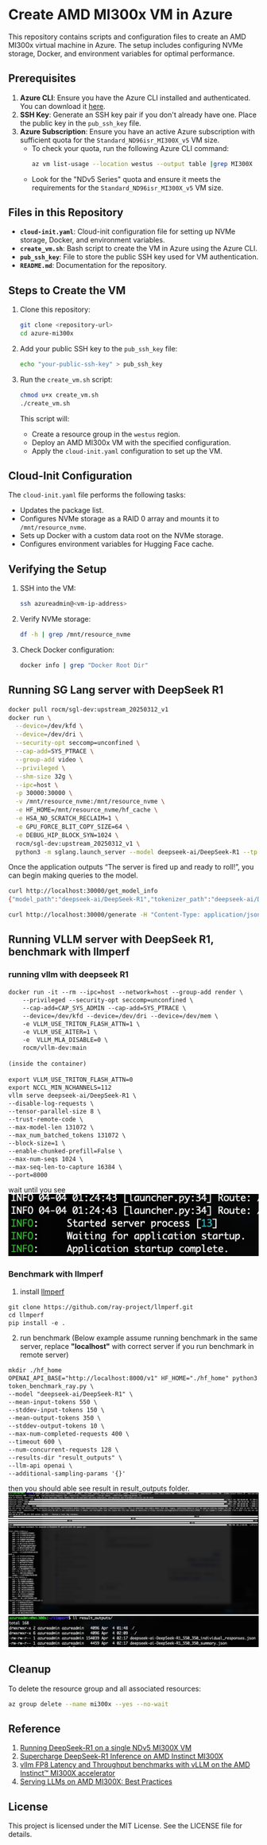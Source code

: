 # Create AMD MI300x VM in Azure

This repository contains scripts and configuration files to create an AMD MI300x virtual machine in Azure. The setup includes configuring NVMe storage, Docker, and environment variables for optimal performance.

## Prerequisites

1. **Azure CLI**: Ensure you have the Azure CLI installed and authenticated. You can download it [here](https://learn.microsoft.com/en-us/cli/azure/install-azure-cli).
2. **SSH Key**: Generate an SSH key pair if you don't already have one. Place the public key in the `pub_ssh_key` file.
3. **Azure Subscription**: Ensure you have an active Azure subscription with sufficient quota for the `Standard_ND96isr_MI300X_v5` VM size.
   - To check your quota, run the following Azure CLI command:
     ```sh
     az vm list-usage --location westus --output table |grep MI300X
     ```
   - Look for the "NDv5 Series" quota and ensure it meets the requirements for the `Standard_ND96isr_MI300X_v5` VM size.

## Files in this Repository

- **`cloud-init.yaml`**: Cloud-init configuration file for setting up NVMe storage, Docker, and environment variables.
- **`create_vm.sh`**: Bash script to create the VM in Azure using the Azure CLI.
- **`pub_ssh_key`**: File to store the public SSH key used for VM authentication.
- **`README.md`**: Documentation for the repository.

## Steps to Create the VM

1. Clone this repository:
   ```sh
   git clone <repository-url>
   cd azure-mi300x
   ```

2. Add your public SSH key to the `pub_ssh_key` file:
   ```sh
   echo "your-public-ssh-key" > pub_ssh_key
   ```

3. Run the `create_vm.sh` script:
   ```sh
   chmod u+x create_vm.sh
   ./create_vm.sh
   ```

   This script will:
   - Create a resource group in the `westus` region.
   - Deploy an AMD MI300x VM with the specified configuration.
   - Apply the `cloud-init.yaml` configuration to set up the VM.

## Cloud-Init Configuration

The `cloud-init.yaml` file performs the following tasks:
- Updates the package list.
- Configures NVMe storage as a RAID 0 array and mounts it to `/mnt/resource_nvme`.
- Sets up Docker with a custom data root on the NVMe storage.
- Configures environment variables for Hugging Face cache.

## Verifying the Setup

1. SSH into the VM:
   ```sh
   ssh azureadmin@<vm-ip-address>
   ```

2. Verify NVMe storage:
   ```sh
   df -h | grep /mnt/resource_nvme
   ```

3. Check Docker configuration:
   ```sh
   docker info | grep "Docker Root Dir"
   
   ```
## Running SG Lang server with DeepSeek R1

```sh
docker pull rocm/sgl-dev:upstream_20250312_v1
docker run \
  --device=/dev/kfd \
  --device=/dev/dri \
  --security-opt seccomp=unconfined \
  --cap-add=SYS_PTRACE \
  --group-add video \
  --privileged \
  --shm-size 32g \
  --ipc=host \
  -p 30000:30000 \
  -v /mnt/resource_nvme:/mnt/resource_nvme \
  -e HF_HOME=/mnt/resource_nvme/hf_cache \
  -e HSA_NO_SCRATCH_RECLAIM=1 \
  -e GPU_FORCE_BLIT_COPY_SIZE=64 \
  -e DEBUG_HIP_BLOCK_SYN=1024 \
  rocm/sgl-dev:upstream_20250312_v1 \
  python3 -m sglang.launch_server --model deepseek-ai/DeepSeek-R1 --tp 8 --trust-remote-code --chunked-prefill-size 131072  --torch-compile-max-bs 256 --host 0.0.0.0 
```
 Once the application outputs “The server is fired up and ready to roll!”, you can begin making queries to the model. 

 ```sh
 curl http://localhost:30000/get_model_info 
{"model_path":"deepseek-ai/DeepSeek-R1","tokenizer_path":"deepseek-ai/DeepSeek-R1","is_generation":true}
```
```sh 
curl http://localhost:30000/generate -H "Content-Type: application/json" -d '{ "text": "Once upon a time,", "sampling_params": { "max_new_tokens": 16, "temperature": 0.6 } }'
 ```
## Running VLLM server with DeepSeek R1, benchmark with llmperf
### running vllm with deepseek R1
```
docker run -it --rm --ipc=host --network=host --group-add render \
    --privileged --security-opt seccomp=unconfined \
    --cap-add=CAP_SYS_ADMIN --cap-add=SYS_PTRACE \
    --device=/dev/kfd --device=/dev/dri --device=/dev/mem \
    -e VLLM_USE_TRITON_FLASH_ATTN=1 \
    -e VLLM_USE_AITER=1 \
    -e  VLLM_MLA_DISABLE=0 \
    rocm/vllm-dev:main

(inside the container)

export VLLM_USE_TRITON_FLASH_ATTN=0
export NCCL_MIN_NCHANNELS=112
vllm serve deepseek-ai/DeepSeek-R1 \
--disable-log-requests \
--tensor-parallel-size 8 \
--trust-remote-code \
--max-model-len 131072 \
--max_num_batched_tokens 131072 \
--block-size=1 \
--enable-chunked-prefill=False \
--max-num-seqs 1024 \
--max-seq-len-to-capture 16384 \
--port=8000
```
wait until you see <br>
![alt text](vllm_server_start.png)
### Benchmark with llmperf
1. install [llmperf](https://github.com/ray-project/llmperf)
```
git clone https://github.com/ray-project/llmperf.git
cd llmperf
pip install -e .
```
2. run benchmark (Below example assume running benchmark in the same server, replace <b>"localhost"</b> with correct server if you run benchmark in remote server)
```
mkdir ./hf_home
OPENAI_API_BASE="http://localhost:8000/v1" HF_HOME="./hf_home" python3 token_benchmark_ray.py \
--model "deepseek-ai/DeepSeek-R1" \
--mean-input-tokens 550 \
--stddev-input-tokens 150 \
--mean-output-tokens 350 \
--stddev-output-tokens 10 \
--max-num-completed-requests 400 \
--timeout 600 \
--num-concurrent-requests 128 \
--results-dir "result_outputs" \
--llm-api openai \
--additional-sampling-params '{}'
```
then you should able see result in result_outputs folder.
![alt text](llmperf_output.png)
![alt text](llmperf_reports.png)
## Cleanup

To delete the resource group and all associated resources:
```sh
az group delete --name mi300x --yes --no-wait
```
## Reference
1. [Running DeepSeek-R1 on a single NDv5 MI300X VM](https://techcommunity.microsoft.com/blog/azurehighperformancecomputingblog/running-deepseek-r1-on-a-single-ndv5-mi300x-vm/4372726)
2. [Supercharge DeepSeek-R1 Inference on AMD Instinct MI300X](https://rocm.blogs.amd.com/artificial-intelligence/DeepSeekR1-Part2/README.html)
3. [vllm FP8 Latency and Throughput benchmarks with vLLM on the AMD Instinct™ MI300X accelerator](https://github.com/ROCm/vllm/blob/main/docs/dev-docker/README.md)
4. [Serving LLMs on AMD MI300X: Best Practices](https://blog.vllm.ai/2024/10/23/vllm-serving-amd.html)

## License

This project is licensed under the MIT License. See the LICENSE file for details.
